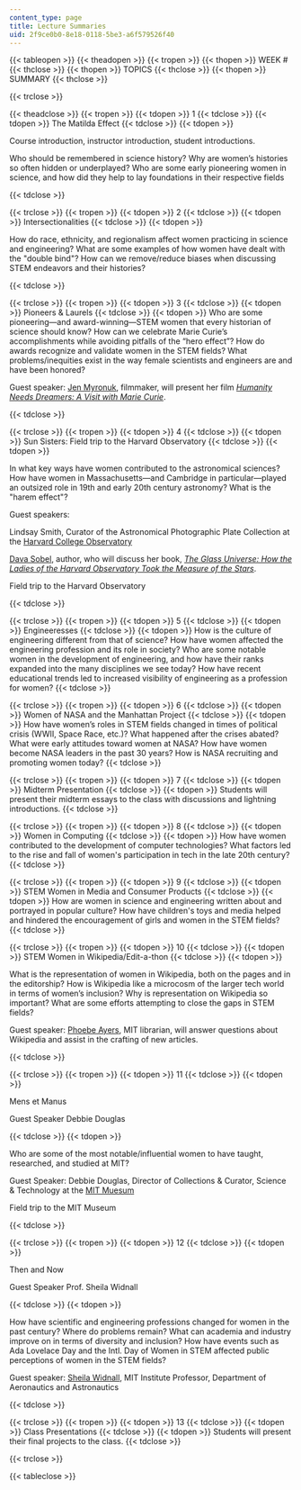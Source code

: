 ```yaml
---
content_type: page
title: Lecture Summaries
uid: 2f9ce0b0-8e18-0118-5be3-a6f579526f40
---
```


{{< tableopen >}}
{{< theadopen >}}
{{< tropen >}}
{{< thopen >}}
WEEK #
{{< thclose >}}
{{< thopen >}}
TOPICS
{{< thclose >}}
{{< thopen >}}
SUMMARY
{{< thclose >}}

{{< trclose >}}

{{< theadclose >}}
{{< tropen >}}
{{< tdopen >}}
1
{{< tdclose >}}
{{< tdopen >}}
The Matilda Effect
{{< tdclose >}}
{{< tdopen >}}


Course introduction, instructor introduction, student introductions.

Who should be remembered in science history? Why are women’s histories so often hidden or underplayed? Who are some early pioneering women in science, and how did they help to lay foundations in their respective fields


{{< tdclose >}}

{{< trclose >}}
{{< tropen >}}
{{< tdopen >}}
2
{{< tdclose >}}
{{< tdopen >}}
Intersectionalities
{{< tdclose >}}
{{< tdopen >}}


How do race, ethnicity, and regionalism affect women practicing in science and engineering? What are some examples of how women have dealt with the "double bind"? How can we remove/reduce biases when discussing STEM endeavors and their histories?


{{< tdclose >}}

{{< trclose >}}
{{< tropen >}}
{{< tdopen >}}
3
{{< tdclose >}}
{{< tdopen >}}
Pioneers & Laurels
{{< tdclose >}}
{{< tdopen >}}
Who are some pioneering—and award-winning—STEM women that every historian of science should know? How can we celebrate Marie Curie’s accomplishments while avoiding pitfalls of the “hero effect”? How do awards recognize and validate women in the STEM fields? What problems/inequities exist in the way female scientists and engineers are and have been honored?

Guest speaker: [Jen Myronuk](https://filmmakerscollab.org/members/profile/jen-myronuk/), filmmaker, will present her film _[Humanity Needs Dreamers: A Visit with Marie Curie](http://humanityneedsdreamers.org/)_. 


{{< tdclose >}}

{{< trclose >}}
{{< tropen >}}
{{< tdopen >}}
4
{{< tdclose >}}
{{< tdopen >}}
Sun Sisters: Field trip to the Harvard Observatory
{{< tdclose >}}
{{< tdopen >}}


In what key ways have women contributed to the astronomical sciences? How have women in Massachusetts—and Cambridge in particular—played an outsized role in 19th and early 20th century astronomy? What is the "harem effect"? 

Guest speakers:

Lindsay Smith, Curator of the Astronomical Photographic Plate Collection at the [Harvard College Observatory](https://www.cfa.harvard.edu/hco)

[Dava Sobel](http://www.davasobel.com/), author, who will discuss her book, _[The Glass Universe: How the Ladies of the Harvard Observatory Took the Measure of the Stars](https://www.penguinrandomhouse.com/books/315726/the-glass-universe-by-dava-sobel/9780143111344/)_. 

Field trip to the Harvard Observatory


{{< tdclose >}}

{{< trclose >}}
{{< tropen >}}
{{< tdopen >}}
5
{{< tdclose >}}
{{< tdopen >}}
Engineeresses
{{< tdclose >}}
{{< tdopen >}}
How is the culture of engineering different from that of science? How have women affected the engineering profession and its role in society? Who are some notable women in the development of engineering, and how have their ranks expanded into the many disciplines we see today? How have recent educational trends led to increased visibility of engineering as a profession for women?
{{< tdclose >}}

{{< trclose >}}
{{< tropen >}}
{{< tdopen >}}
6
{{< tdclose >}}
{{< tdopen >}}
Women of NASA and the Manhattan Project
{{< tdclose >}}
{{< tdopen >}}
How have women’s roles in STEM fields changed in times of political crisis (WWII, Space Race, etc.)? What happened after the crises abated? What were early attitudes toward women at NASA? How have women become NASA leaders in the past 30 years? How is NASA recruiting and promoting women today?
{{< tdclose >}}

{{< trclose >}}
{{< tropen >}}
{{< tdopen >}}
7
{{< tdclose >}}
{{< tdopen >}}
Midterm Presentation
{{< tdclose >}}
{{< tdopen >}}
Students will present their midterm essays to the class with discussions and lightning introductions.
{{< tdclose >}}

{{< trclose >}}
{{< tropen >}}
{{< tdopen >}}
8
{{< tdclose >}}
{{< tdopen >}}
Women in Computing
{{< tdclose >}}
{{< tdopen >}}
How have women contributed to the development of computer technologies? What factors led to the rise and fall of women's participation in tech in the late 20th century?
{{< tdclose >}}

{{< trclose >}}
{{< tropen >}}
{{< tdopen >}}
9
{{< tdclose >}}
{{< tdopen >}}
STEM Women in Media and Consumer Products
{{< tdclose >}}
{{< tdopen >}}
How are women in science and engineering written about and portrayed in popular culture? How have children's toys and media helped and hindered the encouragement of girls and women in the STEM fields?
{{< tdclose >}}

{{< trclose >}}
{{< tropen >}}
{{< tdopen >}}
10
{{< tdclose >}}
{{< tdopen >}}
STEM Women in Wikipedia/Edit-a-thon
{{< tdclose >}}
{{< tdopen >}}


What is the representation of women in Wikipedia, both on the pages and in the editorship? How is Wikipedia like a microcosm of the larger tech world in terms of women’s inclusion? Why is representation on Wikipedia so important? What are some efforts attempting to close the gaps in STEM fields?

Guest speaker: [Phoebe Ayers](http://phoebeayers.info/), MIT librarian, will answer questions about Wikipedia and assist in the crafting of new articles. 


{{< tdclose >}}

{{< trclose >}}
{{< tropen >}}
{{< tdopen >}}
11
{{< tdclose >}}
{{< tdopen >}}


Mens et Manus

Guest Speaker Debbie Douglas


{{< tdclose >}}
{{< tdopen >}}


Who are some of the most notable/influential women to have taught, researched, and studied at MIT?

Guest Speaker: Debbie Douglas, Director of Collections & Curator, Science & Technology at the [MIT Muesum](https://mitmuseum.mit.edu/)

Field trip to the MIT Museum


{{< tdclose >}}

{{< trclose >}}
{{< tropen >}}
{{< tdopen >}}
12
{{< tdclose >}}
{{< tdopen >}}


Then and Now

Guest Speaker Prof. Sheila Widnall


{{< tdclose >}}
{{< tdopen >}}


How have scientific and engineering professions changed for women in the past century? Where do problems remain? What can academia and industry improve on in terms of diversity and inclusion? How have events such as Ada Lovelace Day and the Intl. Day of Women in STEM affected public perceptions of women in the STEM fields?

Guest speaker: [Sheila Widnall](http://aeroastro.mit.edu/faculty-research/faculty-list/sheila-widnall), MIT Institute Professor, Department of Aeronautics and Astronautics


{{< tdclose >}}

{{< trclose >}}
{{< tropen >}}
{{< tdopen >}}
13
{{< tdclose >}}
{{< tdopen >}}
Class Presentations
{{< tdclose >}}
{{< tdopen >}}
Students will present their final projects to the class.
{{< tdclose >}}

{{< trclose >}}

{{< tableclose >}}